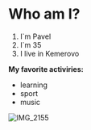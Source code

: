 # Who am I?

1. I`m Pavel
2. I`m 35
3. I live in Kemerovo

**My favorite activiries:**

- learning
- sport
- music



![IMG_2155](https://user-images.githubusercontent.com/115933184/212717937-8eea3424-29ae-463e-9f48-98c1d8de239b.PNG)
